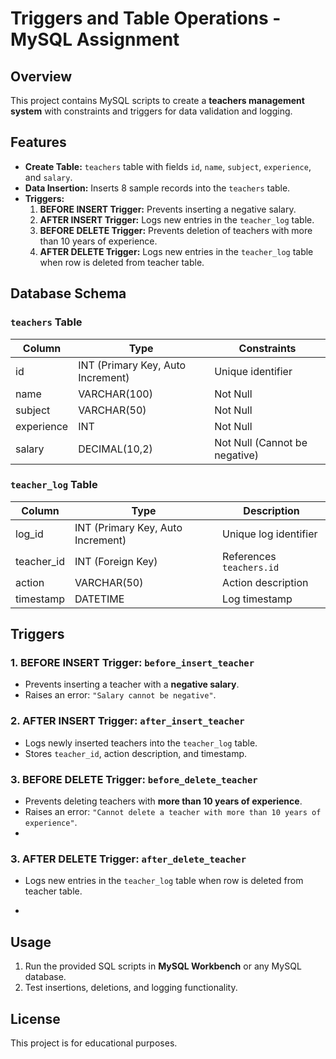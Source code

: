 
# Triggers and Table Operations  - MySQL Assignment 

## Overview  
This project contains MySQL scripts to create a **teachers management system** with constraints and triggers for data validation and logging.  

## Features  
- **Create Table:** `teachers` table with fields `id`, `name`, `subject`, `experience`, and `salary`.  
- **Data Insertion:** Inserts 8 sample records into the `teachers` table.  
- **Triggers:**  
  1. **BEFORE INSERT Trigger:** Prevents inserting a negative salary.  
  2. **AFTER INSERT Trigger:** Logs new entries in the `teacher_log` table.  
  3. **BEFORE DELETE Trigger:** Prevents deletion of teachers with more than 10 years of experience.  
  4. **AFTER DELETE Trigger:**  Logs new entries in the `teacher_log` table when  row is deleted from teacher table.
     
## Database Schema  
### `teachers` Table  
| Column      | Type            | Constraints                      |  
|------------|---------------|--------------------------------|  
| id         | INT (Primary Key, Auto Increment) | Unique identifier |  
| name       | VARCHAR(100)  | Not Null |  
| subject    | VARCHAR(50)   | Not Null |  
| experience | INT           | Not Null |  
| salary     | DECIMAL(10,2) | Not Null (Cannot be negative) |  

### `teacher_log` Table  
| Column      | Type            | Description |  
|------------|---------------|-------------|  
| log_id     | INT (Primary Key, Auto Increment) | Unique log identifier |  
| teacher_id | INT (Foreign Key) | References `teachers.id` |  
| action     | VARCHAR(50)   | Action description |  
| timestamp  | DATETIME      | Log timestamp |  

## Triggers  
### 1. **BEFORE INSERT Trigger: `before_insert_teacher`**  
- Prevents inserting a teacher with a **negative salary**.  
- Raises an error: `"Salary cannot be negative"`.  

### 2. **AFTER INSERT Trigger: `after_insert_teacher`**  
- Logs newly inserted teachers into the `teacher_log` table.  
- Stores `teacher_id`, action description, and timestamp.  

### 3. **BEFORE DELETE Trigger: `before_delete_teacher`**  
- Prevents deleting teachers with **more than 10 years of experience**.  
- Raises an error: `"Cannot delete a teacher with more than 10 years of experience"`.
- 
### 3. **AFTER  DELETE Trigger: `after_delete_teacher`**  
- Logs new entries in the `teacher_log` table when  row is deleted from teacher table.

- 
## Usage  
1. Run the provided SQL scripts in **MySQL Workbench** or any MySQL database.  
2. Test insertions, deletions, and logging functionality.  

## License  
This project is for educational purposes.  


